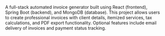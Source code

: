 A full-stack automated invoice generator built using React (frontend), Spring Boot (backend), and MongoDB (database). This project allows users to create professional invoices with client details, itemized services, tax calculations, and PDF export functionality. Optional features include email delivery of invoices and payment status tracking.